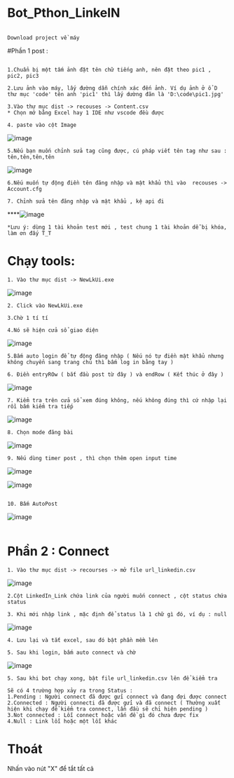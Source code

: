# Bot_Pthon_LinkeIN
``````

Download project về máy
``````
#Phần 1 post : 


``````

1.Chuẩn bị một tấm ảnh đặt tên chữ tiếng anh, nên đặt theo pic1 , pic2, pic3
``````
``````
2.Lưu ảnh vào máy, lấy đường dẫn chính xác đến ảnh. Ví dụ ảnh ở ổ D thư mục 'code' tên anh 'pic1' thì lấy dường đãn là 'D:\code\pic1.jpg'
``````
``````
3.Vào thư mục dist -> recouses -> Content.csv
* Chọn mở bằng Excel hay 1 IDE như vscode đều được
``````
``````
4. paste vào cột Image
``````
![image](https://github.com/nguyenxvotanminh3/newBotLinkedIn/assets/91356207/108c974c-eaba-4bc3-837d-a5e9e90614dd)


``````
5.Nếu bạn muốn chỉnh sửa tag cũng được, cú pháp viết tên tag như sau :  tên,tên,tên,tên 
``````
![image](https://github.com/nguyenxvotanminh3/newBotLinkedIn/assets/91356207/7b4bc6fc-11a1-4baa-8855-89c28a0f8b0e)


``````
6.Nếu muốn tự động điền tên đăng nhập và mật khẩu thì vào  recouses -> Account.cfg
``````
``````
7. Chỉnh sửa tên đăng nhập và mật khẩu , kệ api đi
``````
****![image](https://github.com/nguyenxvotanminh3/newBotLinkedIn/assets/91356207/b04dd191-e95b-4292-b4be-6032ed351954)

``````
*Lưu ý: dùng 1 tài khoản test mới , test chung 1 tài khoản dễ bị khóa, làm ơn đấy T_T
``````

# Chạy tools:


``````
1. Vào thư mục dist -> NewLkUi.exe
``````
![image](https://github.com/nguyenxvotanminh3/newBotLinkedIn/assets/91356207/0caee351-a081-4368-953a-b47ecaebba8b)


``````
2. Click vào NewLkUi.exe

``````

``````
3.Chờ 1 tí tí 
``````
``````
4.Nó sẽ hiện cửa sổ giao diện
``````
![image](https://github.com/nguyenxvotanminh3/newBotLinkedIn/assets/91356207/3589dd5e-86e9-4c4a-8da3-a69f0922478a)

``````
5.Bấm auto login để tự động đăng nhập ( Nếu nó tự điền mật khẩu nhưng không chuyển sang trang chủ thì bấm log in bằng tay ) 
``````

``````
6. Điền entryROw ( bắt đầu post từ đây ) và endRow ( Kết thúc ở đây )

``````
![image](https://github.com/nguyenxvotanminh3/newBotLinkedIn/assets/91356207/f0f24293-b216-4981-acaf-94b1301a86c2)


``````
7. Kiểm tra trên cửa sổ xem đúng không, nếu không đúng thì cứ nhập lại rồi bấm kiểm tra tiếp

``````

![image](https://github.com/nguyenxvotanminh3/newBotLinkedIn/assets/91356207/ad6283c1-1422-4479-8b16-c47194adf955)

``````
8. Chọn mode đăng bài

``````

![image](https://github.com/nguyenxvotanminh3/newBotLinkedIn/assets/91356207/78b875f2-39c1-4171-8fa4-c19c5a5d5375)

``````
9. Nếu dùng timer post , thì chọn thêm open input time 

``````
![image](https://github.com/nguyenxvotanminh3/newBotLinkedIn/assets/91356207/b4a1800b-a7a0-4900-8460-86b2ec30aad4)

![image](https://github.com/nguyenxvotanminh3/newBotLinkedIn/assets/91356207/a5ecab7b-c5e3-4f07-a34d-78bd4f842bb9)




``````

10. Bấm AutoPost

``````
![image](https://github.com/nguyenxvotanminh3/newBotLinkedIn/assets/91356207/389668fd-ca6c-401b-91ba-1d178b5df1cd)



``````

``````
# Phần 2 : Connect 

``````
1. Vào thư mục dist -> recourses -> mở file url_linkedin.csv
``````
![image](https://github.com/nguyenxvotanminh3/newBotLinkedIn/assets/91356207/7701acc9-f766-4738-bdab-e217f9315884)


``````
2.Cột LinkedIn_Link chứa link của người muốn connect , cột status chứa status 
``````

``````
3. Khi mới nhập link , mặc định để status là 1 chữ gì đó, ví dụ : null
``````
![image](https://github.com/nguyenxvotanminh3/newBotLinkedIn/assets/91356207/f5529b67-9ccc-4982-869c-fa4471ff294d)
``````
4. Lưu lại và tắt excel, sau đó bật phần mềm lên
``````
``````
5. Sau khi login, bấm auto connect và chờ
``````
![image](https://github.com/nguyenxvotanminh3/newBotLinkedIn/assets/91356207/bfc2e9ee-5a97-4ac6-90be-7bc669ca047b)

``````
5. Sau khi bot chạy xong, bật file url_linkedin.csv lên để kiểm tra
``````

``````
Sẽ có 4 trường hợp xảy ra trong Status :
1.Pending : Người connect đã được gửi connect và đang đợi được connect
2.Connected : Người connecti đã được gửi và đã connect ( Thường xuất hiện khi chạy để kiểm tra connect, lần đầu sẽ chỉ hiện pending ) 
3.Not connected : Lỗi connect hoặc vấn đề gì đó chưa được fix
4.Null : Link lỗi hoặc một lỗi khác
``````
# Thoát
Nhấn vào nút "X" để tắt tất cả
 

